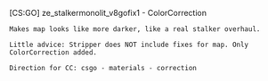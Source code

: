 [CS:GO] ze_stalkermonolit_v8gofix1 - ColorCorrection
```"ze_stalkermonolit_v8gofix1"
Makes map looks like more darker, like a real stalker overhaul.

Little advice: Stripper does NOT include fixes for map. Only ColorCorrection added.

Direction for CC: csgo - materials - correction
```